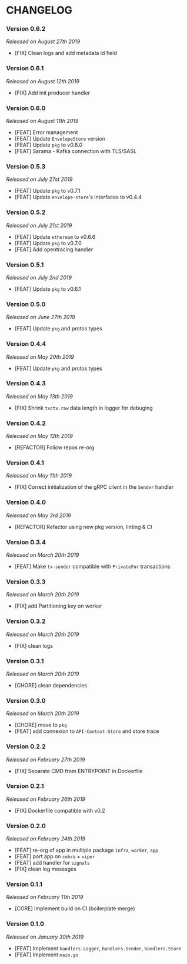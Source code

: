 # CHANGELOG

### Version 0.6.2

*Released on August 27th 2019*

- [FIX] Clean logs and add metadata id field

### Version 0.6.1

*Released on August 12th 2019*

- [FIX] Add init producer handler

### Version 0.6.0

*Released on August 11th 2019*

- [FEAT] Error management
- [FEAT] Update `EnvelopeStore` version
- [FEAT] Update `pkg` to v0.8.0
- [FEAT] Sarama - Kafka connection with TLS/SASL 

### Version 0.5.3

*Released on July 27st 2019*

- [FEAT] Update `pkg` to v0.7.1
- [FEAT] Update `envelope-store`'s interfaces to v0.4.4

### Version 0.5.2

*Released on July 21st 2019*

- [FEAT] Update `ethereum` to v0.6.6
- [FEAT] Update `pkg` to v0.7.0
- [FEAT] Add opentracing handler

### Version 0.5.1

*Released on July 2nd 2019*

- [FEAT] Update `pkg` to v0.6.1

### Version 0.5.0

*Released on June 27th 2019*

- [FEAT] Update `pkg` and protos types

### Version 0.4.4

*Released on May 20th 2019*

- [FEAT] Update `pkg` and protos types

### Version 0.4.3

*Released on May 13th 2019*

- [FIX] Shrink `txctx.raw` data length in logger for debuging

### Version 0.4.2

*Released on May 12th 2019*

- [REFACTOR] Follow repos re-org

### Version 0.4.1

*Released on May 11th 2019*

- [FIX] Correct initialization of the gRPC client in the `Sender` handler

### Version 0.4.0

*Released on May 3rd 2019*

- [REFACTOR] Refactor using new pkg version, linting & CI

### Version 0.3.4

*Released on March 20th 2019*

- [FEAT] Make `tx-sender` compatible with `PrivateFor` transactions

### Version 0.3.3

*Released on March 20th 2019*

- [FIX] add Partitioning key on worker

### Version 0.3.2

*Released on March 20th 2019*

- [FIX] clean logs
 
### Version 0.3.1

*Released on March 20th 2019*

- [CHORE] clean dependencies

### Version 0.3.0

*Released on March 20th 2019*

- [CHORE] move to `pkg`
- [FEAT] add connexion to `API-Context-Store` and store trace

### Version 0.2.2

*Released on February 27th 2019*

- [FIX] Separate CMD from ENTRYPOINT in Dockerfile

### Version 0.2.1

*Released on February 26th 2019*

- [FIX] Dockerfile compatible with v0.2

### Version 0.2.0

*Released on February 24th 2019*

- [FEAT] re-org of app in multiple package `infra`, `worker`, `app`
- [FEAT] port app on `cobra` + `viper`
- [FEAT] add handler for `signals`
- [FIX] clean log messages

### Version 0.1.1

*Released on February 11th 2019*

- [CORE] Implement build on CI (boilerplate merge)

### Version 0.1.0

*Released on January 30th 2019*

- [FEAT] Implement `handlers.Logger`, `handlers.Sender`, `handlers.Store`
- [FEAT] Implement `main.go`
